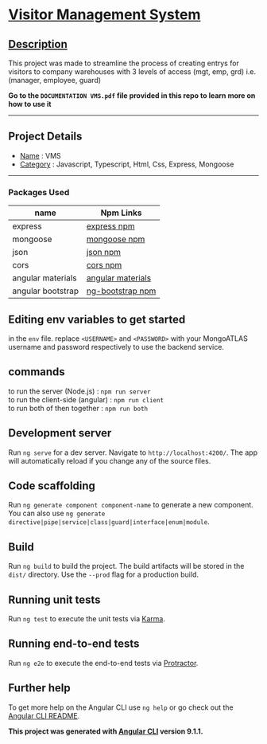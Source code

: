 # <ins> Visitor Management System </ins>

## <ins> Description </ins>

This project was made to streamline the process of creating entrys for visitors to company warehouses with
3 levels of access (mgt, emp, grd) i.e. (manager, employee, guard)

**Go to the `DOCUMENTATION VMS.pdf` file provided in this repo to learn more on how to use it**

---

## Project Details
* <ins>Name</ins> :  VMS
* <ins>Category</ins> :  Javascript, Typescript, Html, Css, Express, Mongoose

---

### Packages Used ###
| name    | Npm Links   |
| ------- | ------------ |
| express  | [express npm](https://www.npmjs.com/package/express) |
| mongoose | [mongoose npm](https://www.npmjs.com/package/mongoose) |
| json | [json npm](https://www.npmjs.com/package/json) |
| cors | [cors npm](https://www.npmjs.com/package/cors) |
| angular materials | [angular materials](https://material.angular.io/) |
| angular bootstrap | [ng-bootstrap npm](https://ng-bootstrap.github.io/#/home) |


## Editing env variables to get started
in the `env` file.
replace `<USERNAME>` and `<PASSWORD>` with your MongoATLAS username and password respectively to use the backend service.

## commands
to run the server (Node.js) : `npm run server` <br>
to run the client-side (angular) : `npm run client` <br>
to run both of then together : `npm run both` <br>

## Development server

Run `ng serve` for a dev server. Navigate to `http://localhost:4200/`. The app will automatically reload if you change any of the source files.

## Code scaffolding

Run `ng generate component component-name` to generate a new component. You can also use `ng generate directive|pipe|service|class|guard|interface|enum|module`.

## Build

Run `ng build` to build the project. The build artifacts will be stored in the `dist/` directory. Use the `--prod` flag for a production build.

## Running unit tests

Run `ng test` to execute the unit tests via [Karma](https://karma-runner.github.io).

## Running end-to-end tests

Run `ng e2e` to execute the end-to-end tests via [Protractor](http://www.protractortest.org/).

## Further help

To get more help on the Angular CLI use `ng help` or go check out the [Angular CLI README](https://github.com/angular/angular-cli/blob/master/README.md).

**This project was generated with [Angular CLI](https://github.com/angular/angular-cli) version 9.1.1.**

